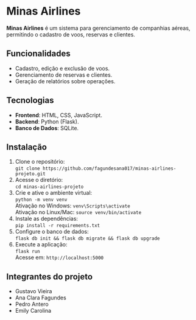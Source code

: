 # Minas Airlines

**Minas Airlines** é um sistema para gerenciamento de companhias aéreas, permitindo o cadastro de voos, reservas e clientes.

## Funcionalidades
- Cadastro, edição e exclusão de voos.
- Gerenciamento de reservas e clientes.
- Geração de relatórios sobre operações.

## Tecnologias
- **Frontend**: HTML, CSS, JavaScript.
- **Backend**: Python (Flask).
- **Banco de Dados**: SQLite.

## Instalação
1. Clone o repositório:  
   `git clone https://github.com/fagundesana017/minas-airlines-projeto.git`
2. Acesse o diretório:  
   `cd minas-airlines-projeto`
3. Crie e ative o ambiente virtual:  
   `python -m venv venv`  
   Ativação no Windows: `venv\Scripts\activate`  
   Ativação no Linux/Mac: `source venv/bin/activate`
4. Instale as dependências:  
   `pip install -r requirements.txt`
5. Configure o banco de dados:  
   `flask db init && flask db migrate && flask db upgrade`
6. Execute a aplicação:  
   `flask run`  
   Acesse em: `http://localhost:5000`

## Integrantes do projeto
- Gustavo Vieira
- Ana Clara Fagundes
- Pedro Antero
- Emily Carolina 
